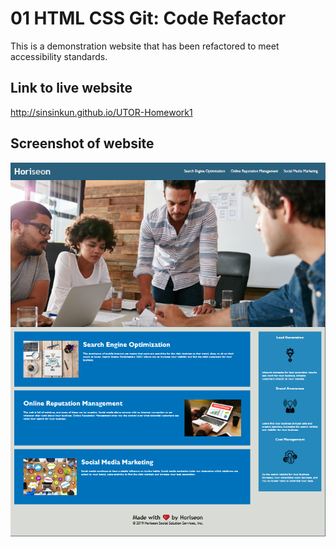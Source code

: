 # 01 HTML CSS Git: Code Refactor

This is a demonstration website that has been refactored to meet accessibility standards.

## Link to live website
http://sinsinkun.github.io/UTOR-Homework1

## Screenshot of website
![Screenshot of website](./images/screenshot.png)

